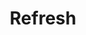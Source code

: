 ---
layout: project
title: Refresh
color: 08c
images:
  - http://hellojosh.com/img/projects/Livestrong%20Redesign%20-%20Livestrong/1.png?raw=true
  - http://hellojosh.com/img/projects/un1.jpg
  - http://hellojosh.com/img/projects/un2.jpg
  - http://hellojosh.com/img/projects/un3.jpg
  - http://hellojosh.com/img/projects/un4.jpg
meta:
  tech: XHTML, CSS3, JavaScript, Angular, Node, MySQL, Electron, Google Analytics
  client: Lowe's
  agency: projekt202
  year: 2015
  link: http://lowes.com
type: desktop
---